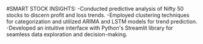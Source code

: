 #SMART STOCK INSIGHTS:
 -Conducted predictive analysis of Nifty 50 stocks to discern profit and loss trends.
 -Employed clustering techniques for categorization and utilized ARIMA and LSTM models for trend prediction.
 -Developed an intuitive interface with Python's Streamlit library for seamless data exploration and decision-making.
